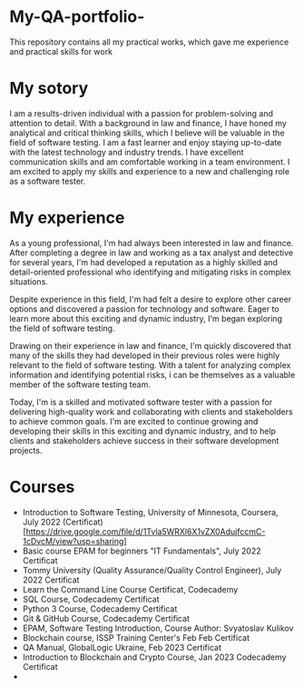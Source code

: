 # My-QA-portfolio-
This repository contains all my practical works, which gave me experience and practical skills for work
# My sotory
I am a results-driven individual with a passion for problem-solving and attention to detail. With a background in law and finance, I have honed my analytical and critical thinking skills, which I believe will be valuable in the field of software testing. I am a fast learner and enjoy staying up-to-date with the latest technology and industry trends. I have excellent communication skills and am comfortable working in a team environment. I am excited to apply my skills and experience to a new and challenging role as a software tester.

# My experience
As a young professional, I'm had always been interested in law and finance. After completing a degree in law and working as a tax analyst and detective for several years, I'm had developed a reputation as a highly skilled and detail-oriented professional who identifying and mitigating risks in complex situations.

Despite experience in this field, I'm had felt a desire to explore other career options and discovered a passion for technology and software. Eager to learn more about this exciting and dynamic industry, I'm began exploring the field of software testing.

Drawing on their experience in law and finance, I'm quickly discovered that many of the skills they had developed in their previous roles were highly relevant to the field of software testing. With a talent for analyzing complex information and identifying potential risks, i can be themselves as a valuable member of the software testing team.

Today, I'm  is a  skilled and motivated software tester with a passion for delivering high-quality work and collaborating with clients and stakeholders to achieve common goals. I'm are excited to continue growing and developing their skills in this exciting and dynamic industry, and to help clients and stakeholders achieve success in their software development projects.

# Courses 
- Introduction to Software Testing, University of Minnesota, Coursera, July 2022 (Certificat)[https://drive.google.com/file/d/1Tvla5WRXl6X1vZX0AdujfccmC-1cDvcM/view?usp=sharing]
- Basic course EPAM for beginners "IT Fundamentals", July 2022 Certificat
- Tommy University (Quality Assurance/Quality Control Engineer), July 2022 Certificat
- Learn the Command Line Course Certificat, Codecademy
- SQL Course, Codecademy Certificat
- Python 3 Course, Codecademy Certificat
- Git & GitHub Course, Codecademy Certificat
- EPAM, Software Testing Introduction, Course Author: Svyatoslav Kulikov
- Blockchain course, ISSP Training Center's Feb Feb Certificat
- QA Manual,  GlobalLogic Ukraine,  Feb 2023 Certificat
- Introduction to Blockchain and Crypto Course, Jan 2023 Codecademy Certificat
- 
